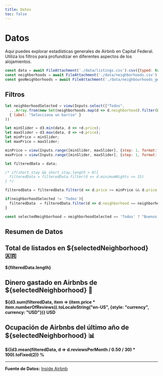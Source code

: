 ```yaml
---
title: Datos
toc: false
---
```


# Datos

Aquí puedes explorar estadísticas generales de Airbnb en Capital Federal. Utiliza los filtros para profundizar en diferentes aspectos de los alojamientos.

```js
const data = await FileAttachment('./data/listings.csv').csv({typed: true});
const neighborhoods = await FileAttachment('./data/neighborhoods.csv').csv({ typed: true })
const geoNeighborhoods = await FileAttachment('./data/neighbourhoods_geo.json').json()
```

## Filtros

```js
let neighborhoodSelected = view(Inputs.select(["Todos", 
  ...Array.from(new Set(neighborhoods.map(d => d.neighborhood).filter(Boolean)))],
  { label: "Selecciona un barrio" }
))
```

```js
let minSlider = d3.min(data, d => +d.price);
let maxSlider = d3.max(data, d => +d.price);
let minPrice = minSlider;
let maxPrice = maxSlider;

minPrice = view(Inputs.range([minSlider, maxSlider], {step: 1, format: x => x.toFixed(0), label: "Precio mínimo", value: minSlider}));
maxPrice = view(Inputs.range([minSlider, maxSlider], {step: 1, format: x => x.toFixed(0), label: "Precio máximo", value: maxSlider}));
```

```js
let filteredData = data;

/* if(short_stay && short_stay.length > 0){
  filteredData = filteredData.filter(d => d.minimumNights <= 15)
} */

filteredData = filteredData.filter(d => d.price >= minPrice && d.price <= maxPrice)

if(neighborhoodSelected != 'Todos'){
  filteredData  = filteredData.filter(d => d.neighborhood == neighborhoodSelected)
}

const selectedNeighborhood = neighborhoodSelected == 'Todos' ? "Buenos Aires": neighborhoodSelected;
```

## Resumen de Datos

<div class="grid grid-cols-4 gap-4">
  <div class="card">
    <h2>Total de listados en ${selectedNeighborhood} 🇦🇷</h2>
    <span class="big"><b>${filteredData.length}
</b></span>
  </div>
  <div class="card">
    <h2>Dinero gastado en Airbnbs de ${selectedNeighborhood} 💸</h2>
    <span class="big"><b>${d3.sum(filteredData, item => (item.price * item.numberOfReviews)).toLocaleString("en-US", {style: "currency", currency: "USD"})} USD</b></span>
  </div>
  <div class="card">
    <h2>Ocupación de Airbnbs del último año de ${selectedNeighborhood} 📊</h2>
    <span class="big"><b>${(d3.mean(filteredData, d => d.reviewsPerMonth / 0.50 / 30) * 100).toFixed(2)} %</b></span>
  </div>
</div>

---
**Fuente de Datos:** [Inside Airbnb](https://insideairbnb.com/get-the-data/)
